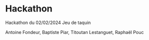# Hackathon
Hackathon du 02/02/2024
Jeu de taquin

Antoine Fondeur, Baptiste Piar, Titoutan Lestanguet, Raphaël Pouc
